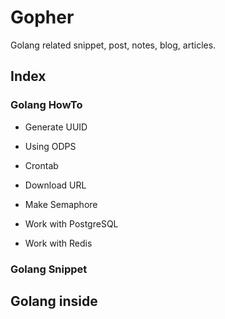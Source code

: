 # Gopher

Golang related snippet, post, notes, blog, articles.

## Index

### Golang HowTo

* Generate UUID
* Using ODPS
* Crontab
* Download URL
* Make Semaphore

* Work with PostgreSQL
* Work with Redis

### Golang Snippet


## Golang inside 